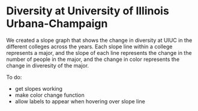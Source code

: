 # Diversity at University of Illinois Urbana-Champaign
We created a slope graph that shows the change in diversity at UIUC in the different colleges across the years. Each slope line within a college represents a major, and the slope of each line represents the change in the number of people in the major, and the change in color represents the change in diveresity of the major.

To do:
- get slopes working
- make color change function
- allow labels to appear when hovering over slope line
